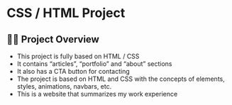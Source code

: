 # CSS / HTML Project

## 👩‍💻 Project Overview

- This project is fully based on HTML / CSS
- It contains “articles”, “portfolio” and “about” sections
- It also has a CTA button for contacting
- The project is based on HTML and CSS with the concepts of elements, styles, animations, navbars, etc.
- This is a website that summarizes my work experience
